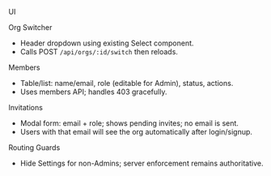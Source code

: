 UI

Org Switcher

- Header dropdown using existing Select component.
- Calls POST `/api/orgs/:id/switch` then reloads.

Members

- Table/list: name/email, role (editable for Admin), status, actions.
- Uses members API; handles 403 gracefully.

Invitations

- Modal form: email + role; shows pending invites; no email is sent.
- Users with that email will see the org automatically after login/signup.

Routing Guards

- Hide Settings for non-Admins; server enforcement remains authoritative.
